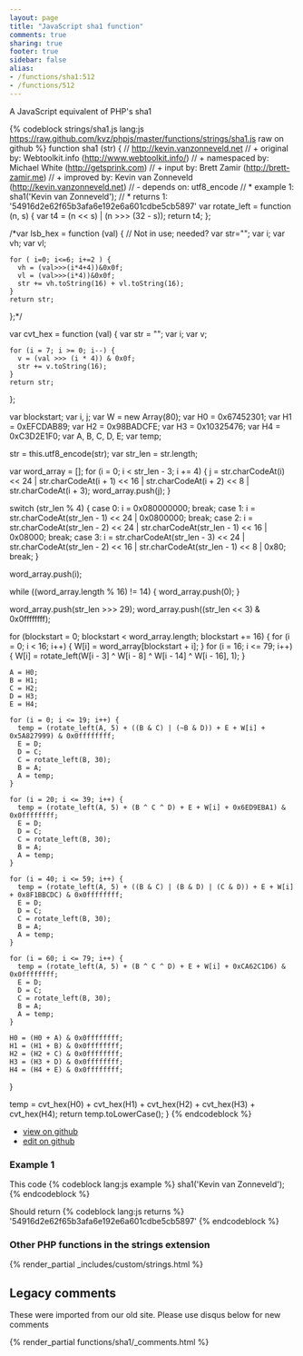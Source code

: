 ```yaml
---
layout: page
title: "JavaScript sha1 function"
comments: true
sharing: true
footer: true
sidebar: false
alias:
- /functions/sha1:512
- /functions/512
---
```

<!-- Generated by Rakefile:build -->
A JavaScript equivalent of PHP's sha1

{% codeblock strings/sha1.js lang:js https://raw.github.com/kvz/phpjs/master/functions/strings/sha1.js raw on github %}
function sha1 (str) {
  // http://kevin.vanzonneveld.net
  // +   original by: Webtoolkit.info (http://www.webtoolkit.info/)
  // + namespaced by: Michael White (http://getsprink.com)
  // +      input by: Brett Zamir (http://brett-zamir.me)
  // +   improved by: Kevin van Zonneveld (http://kevin.vanzonneveld.net)
  // -    depends on: utf8_encode
  // *     example 1: sha1('Kevin van Zonneveld');
  // *     returns 1: '54916d2e62f65b3afa6e192e6a601cdbe5cb5897'
  var rotate_left = function (n, s) {
    var t4 = (n << s) | (n >>> (32 - s));
    return t4;
  };

/*var lsb_hex = function (val) { // Not in use; needed?
    var str="";
    var i;
    var vh;
    var vl;

    for ( i=0; i<=6; i+=2 ) {
      vh = (val>>>(i*4+4))&0x0f;
      vl = (val>>>(i*4))&0x0f;
      str += vh.toString(16) + vl.toString(16);
    }
    return str;
  };*/

  var cvt_hex = function (val) {
    var str = "";
    var i;
    var v;

    for (i = 7; i >= 0; i--) {
      v = (val >>> (i * 4)) & 0x0f;
      str += v.toString(16);
    }
    return str;
  };

  var blockstart;
  var i, j;
  var W = new Array(80);
  var H0 = 0x67452301;
  var H1 = 0xEFCDAB89;
  var H2 = 0x98BADCFE;
  var H3 = 0x10325476;
  var H4 = 0xC3D2E1F0;
  var A, B, C, D, E;
  var temp;

  str = this.utf8_encode(str);
  var str_len = str.length;

  var word_array = [];
  for (i = 0; i < str_len - 3; i += 4) {
    j = str.charCodeAt(i) << 24 | str.charCodeAt(i + 1) << 16 | str.charCodeAt(i + 2) << 8 | str.charCodeAt(i + 3);
    word_array.push(j);
  }

  switch (str_len % 4) {
  case 0:
    i = 0x080000000;
    break;
  case 1:
    i = str.charCodeAt(str_len - 1) << 24 | 0x0800000;
    break;
  case 2:
    i = str.charCodeAt(str_len - 2) << 24 | str.charCodeAt(str_len - 1) << 16 | 0x08000;
    break;
  case 3:
    i = str.charCodeAt(str_len - 3) << 24 | str.charCodeAt(str_len - 2) << 16 | str.charCodeAt(str_len - 1) << 8 | 0x80;
    break;
  }

  word_array.push(i);

  while ((word_array.length % 16) != 14) {
    word_array.push(0);
  }

  word_array.push(str_len >>> 29);
  word_array.push((str_len << 3) & 0x0ffffffff);

  for (blockstart = 0; blockstart < word_array.length; blockstart += 16) {
    for (i = 0; i < 16; i++) {
      W[i] = word_array[blockstart + i];
    }
    for (i = 16; i <= 79; i++) {
      W[i] = rotate_left(W[i - 3] ^ W[i - 8] ^ W[i - 14] ^ W[i - 16], 1);
    }


    A = H0;
    B = H1;
    C = H2;
    D = H3;
    E = H4;

    for (i = 0; i <= 19; i++) {
      temp = (rotate_left(A, 5) + ((B & C) | (~B & D)) + E + W[i] + 0x5A827999) & 0x0ffffffff;
      E = D;
      D = C;
      C = rotate_left(B, 30);
      B = A;
      A = temp;
    }

    for (i = 20; i <= 39; i++) {
      temp = (rotate_left(A, 5) + (B ^ C ^ D) + E + W[i] + 0x6ED9EBA1) & 0x0ffffffff;
      E = D;
      D = C;
      C = rotate_left(B, 30);
      B = A;
      A = temp;
    }

    for (i = 40; i <= 59; i++) {
      temp = (rotate_left(A, 5) + ((B & C) | (B & D) | (C & D)) + E + W[i] + 0x8F1BBCDC) & 0x0ffffffff;
      E = D;
      D = C;
      C = rotate_left(B, 30);
      B = A;
      A = temp;
    }

    for (i = 60; i <= 79; i++) {
      temp = (rotate_left(A, 5) + (B ^ C ^ D) + E + W[i] + 0xCA62C1D6) & 0x0ffffffff;
      E = D;
      D = C;
      C = rotate_left(B, 30);
      B = A;
      A = temp;
    }

    H0 = (H0 + A) & 0x0ffffffff;
    H1 = (H1 + B) & 0x0ffffffff;
    H2 = (H2 + C) & 0x0ffffffff;
    H3 = (H3 + D) & 0x0ffffffff;
    H4 = (H4 + E) & 0x0ffffffff;
  }

  temp = cvt_hex(H0) + cvt_hex(H1) + cvt_hex(H2) + cvt_hex(H3) + cvt_hex(H4);
  return temp.toLowerCase();
}
{% endcodeblock %}

 - [view on github](https://github.com/kvz/phpjs/blob/master/functions/strings/sha1.js)
 - [edit on github](https://github.com/kvz/phpjs/edit/master/functions/strings/sha1.js)

### Example 1
This code
{% codeblock lang:js example %}
sha1('Kevin van Zonneveld');
{% endcodeblock %}

Should return
{% codeblock lang:js returns %}
'54916d2e62f65b3afa6e192e6a601cdbe5cb5897'
{% endcodeblock %}


### Other PHP functions in the strings extension
{% render_partial _includes/custom/strings.html %}
## Legacy comments
These were imported from our old site. Please use disqus below for new comments
<div style="overflow-y: scroll; max-height: 500px;">
{% render_partial functions/sha1/_comments.html %}
</div>
